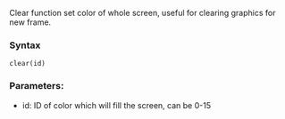 Clear function set color of whole screen, useful for clearing graphics for new frame.

### Syntax
    clear(id)

### Parameters:

* id: ID of color which will fill the screen, can be 0-15